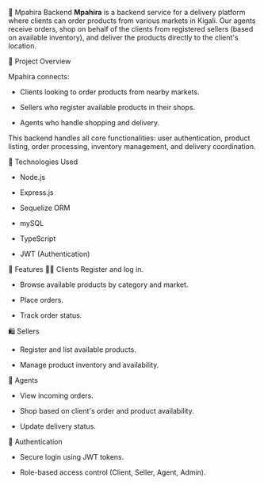 🛒 Mpahira Backend
<b>Mpahira</b> is a backend service for a delivery platform where clients can order products from various markets in Kigali. Our agents receive orders, shop on behalf of the clients from registered sellers (based on available inventory), and deliver the products directly to the client's location.

📌 Project Overview

Mpahira connects:

- Clients looking to order products from nearby markets.

- Sellers who register available products in their shops.

- Agents who handle shopping and delivery.

This backend handles all core functionalities: user authentication, product listing, order processing, inventory management, and delivery coordination.

🧰 Technologies Used

- Node.js

- Express.js

- Sequelize ORM

- mySQL

- TypeScript

- JWT (Authentication)

🚀 Features
🧑‍💼 Clients
Register and log in.

- Browse available products by category and market.

- Place orders.

- Track order status.

🛍️ Sellers
- Register and list available products.

- Manage product inventory and availability.

🚚 Agents
- View incoming orders.

- Shop based on client's order and product availability.

- Update delivery status.

🔐 Authentication
- Secure login using JWT tokens.

- Role-based access control (Client, Seller, Agent, Admin).